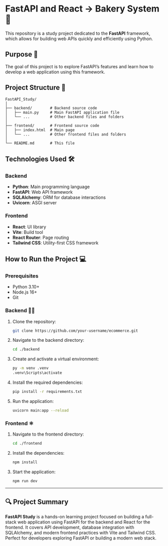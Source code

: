 # FastAPI and React -> Bakery System 🚀

This repository is a study project dedicated to the **FastAPI** framework, which allows for building web APIs quickly and efficiently using Python.

## Purpose 🎯

The goal of this project is to explore FastAPI’s features and learn how to develop a web application using this framework.

## Project Structure 📁

```
FastAPI_Study/
│
├── backend/        # Backend source code
│   ├── main.py     # Main FastAPI application file
│   └── ...         # Other backend files and folders
│
├── frontend/       # Frontend source code
│   ├── index.html  # Main page
│   └── ...         # Other frontend files and folders
│
└── README.md       # This file
```

## Technologies Used 🛠️

### Backend
- **Python**: Main programming language
- **FastAPI**: Web API framework
- **SQLAlchemy**: ORM for database interactions
- **Uvicorn**: ASGI server

### Frontend
- **React**: UI library
- **Vite**: Build tool
- **React Router**: Page routing
- **Tailwind CSS**: Utility-first CSS framework

## How to Run the Project 💻

### Prerequisites
- Python 3.10+
- Node.js 16+
- Git

### Backend 👨‍💻

1. Clone the repository:
   ```bash
   git clone https://github.com/your-username/ecommerce.git
   ```

2. Navigate to the backend directory:
   ```bash
   cd ./backend
   ```

3. Create and activate a virtual environment:
   ```bash
   py -m venv .venv
   .venv\Scripts\activate
   ```

4. Install the required dependencies:
   ```bash
   pip install -r requirements.txt
   ```

5. Run the application:
   ```bash
   uvicorn main:app --reload
   ```

### Frontend ⚛️

1. Navigate to the frontend directory:
   ```bash
   cd ./frontend
   ```

2. Install the dependencies:
   ```bash
   npm install
   ```

3. Start the application:
   ```bash
   npm run dev
   ```

---

## 🔍 Project Summary

**FastAPI Study** is a hands-on learning project focused on building a full-stack web application using FastAPI for the backend and React for the frontend. It covers API development, database integration with SQLAlchemy, and modern frontend practices with Vite and Tailwind CSS. Perfect for developers exploring FastAPI or building a modern web stack.
